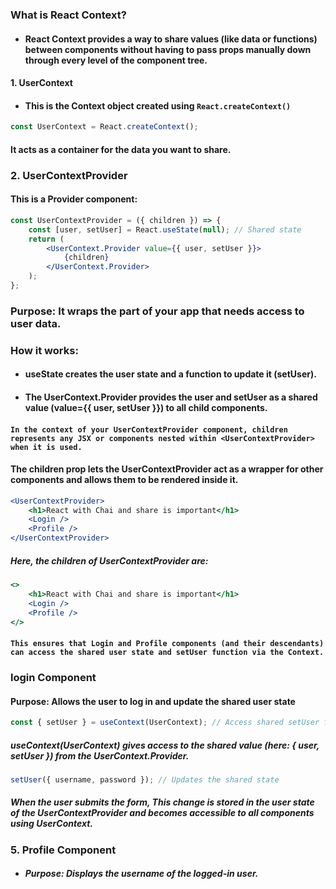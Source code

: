 ### What is React Context?
- #### React Context provides a way to share values (like data or functions) between components without having to pass props manually down through every level of the component tree.


#### 1. UserContext
- #### This is the Context object created using `React.createContext()`

```javascript
const UserContext = React.createContext();
```

#### It acts as a container for the data you want to share.


### 2. UserContextProvider
#### This is a Provider component:


```jsx
const UserContextProvider = ({ children }) => {
    const [user, setUser] = React.useState(null); // Shared state
    return (
        <UserContext.Provider value={{ user, setUser }}>
            {children}
        </UserContext.Provider>
    );
};
```


### Purpose: It wraps the part of your app that needs access to user data.
### How it works:
- #### useState creates the user state and a function to update it (setUser).
- #### The UserContext.Provider provides the user and setUser as a shared value (value={{ user, setUser }}) to all child components.

#### `In the context of your UserContextProvider component, children represents any JSX or components nested within <UserContextProvider> when it is used.`
#### The children prop lets the UserContextProvider act as a wrapper for other components and allows them to be rendered inside it.

```jsx
<UserContextProvider>
    <h1>React with Chai and share is important</h1>
    <Login />
    <Profile />
</UserContextProvider>

```

##### Here, the children of UserContextProvider are:

```jsx
<>
    <h1>React with Chai and share is important</h1>
    <Login />
    <Profile />
</>
```

#### `This ensures that Login and Profile components (and their descendants) can access the shared user state and setUser function via the Context.`


### login Component

#### Purpose: Allows the user to log in and update the shared user state

```jsx
const { setUser } = useContext(UserContext); // Access shared setUser function
```

##### useContext(UserContext) gives access to the shared value (here: { user, setUser }) from the UserContext.Provider.

```jsx
setUser({ username, password }); // Updates the shared state
```

##### When the user submits the form, This change is stored in the user state of the UserContextProvider and becomes accessible to all components using UserContext.


### 5. Profile Component
- ##### Purpose: Displays the username of the logged-in user.



